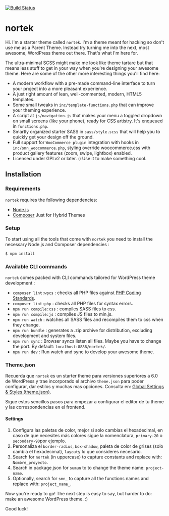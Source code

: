 [![Build Status](https://travis-ci.org/Automattic/_s.svg?branch=master)](https://travis-ci.org/Automattic/_s)

nortek
===

Hi. I'm a starter theme called `nortek`. I'm a theme meant for hacking so don't use me as a Parent Theme. Instead try turning me into the next, most awesome, WordPress theme out there. That's what I'm here for.

The ultra-minimal SCSS might make me look like theme tartare but that means less stuff to get in your way when you're designing your awesome theme. Here are some of the other more interesting things you'll find here:

* A modern workflow with a pre-made command-line interface to turn your project into a more pleasant experience.
* A just right amount of lean, well-commented, modern, HTML5 templates.
* Some small tweaks in `inc/template-functions.php` that can improve your theming experience.
* A script at `js/navigation.js` that makes your menu a toggled dropdown on small screens (like your phone), ready for CSS artistry. It's enqueued in `functions.php`.
* Smartly organized starter SASS in `sass/style.scss` that will help you to quickly get your design off the ground.
* Full support for `WooCommerce plugin` integration with hooks in `inc/smn_woocommerce.php`, styling override woocommerce.css with product gallery features (zoom, swipe, lightbox) enabled.
* Licensed under GPLv2 or later. :) Use it to make something cool.

Installation
---------------

### Requirements

`nortek` requires the following dependencies:

- [Node.js](https://nodejs.org/)
- [Composer](https://getcomposer.org/) Just for Hybrid Themes


### Setup

To start using all the tools that come with `nortek`  you need to install the necessary Node.js and Composer dependencies :

```sh
$ npm install
```

### Available CLI commands

`nortek` comes packed with CLI commands tailored for WordPress theme development :

- `composer lint:wpcs` : checks all PHP files against [PHP Coding Standards](https://developer.wordpress.org/coding-standards/wordpress-coding-standards/php/).
- `composer lint:php` : checks all PHP files for syntax errors.
- `npm run compile:css` : compiles SASS files to css.
- `npm run compile:js` : compiles JS files to min.js.
- `npm run watch` : watches all SASS files and recompiles them to css when they change.
- `npm run bundle` : generates a .zip archive for distribution, excluding development and system files.
- `npm run sync` : Browser syncs listen all files. Maybe you have to change the port. By default: `localhost:8888/nortek/`.
- `npm run dev` : Run watch and sync to develop your awesome theme.


### Theme.json

Recuerda que `nortek` es un starter theme para versiones superiores a 6.0 de WordPress y trae incorporado el archivo `theme.json` para poder configurar, dar estilos y muchas mas opciones. Consulta en: [Global Settings & Styles (theme.json)](https://developer.wordpress.org/block-editor/how-to-guides/themes/global-settings-and-styles/).

Sigue estos sencillos pasos para empezar a configurar el editor de tu theme y las correspondencias en el frontend.

#### Settings

1. Configura las paletas de color, mejor si solo cambias el hexadecimal, en caso de que necesites más colores sigue la nomenclatura, `primary-20` o `secondary-90`por ejemplo.
2. Personaliza el `border-radius`, `box-shadow`, paleta de color de grises (solo cambia el hexadecimal), `layout`y lo que consideres necesario.
4. Search for `nortek` (in uppercase) to capture constants and replace with: `Nombre_proyecto`.
5. Search in package.json for `sumun` to to change the theme name: `project-name`.
6. Optionally, search for `smn_` to capture all the functions names and replace with: `project_name_`.


Now you're ready to go! The next step is easy to say, but harder to do: make an awesome WordPress theme. :)

Good luck!
